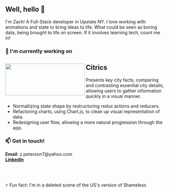 <h2> Well, hello 👋 </h2>
<p>I'm Zach! A Full-Stack developer in Upstate NY. I love working with animations and state to bring ideas to life. What could be seen as boring data, being brought to life on screen. If it involves learning tech, count me in!</p>

<h3>🔭 I'm currently working on</h3>
<div display='flex'>
  <img width="250" height="100" align='left' src="https://raw.githubusercontent.com/Lambda-School-Labs/citrics-fe-d/2389c1cf8ae0bc2210c5a206b853cafdd947ddeb/src/assets/Citrics%20Icon.svg" >
  <div>
    <h2 align='left'>Citrics</h2>
    <p>Presents key city facts, comparing and contrasting essential city details, allowing users to gather information
quickly in a visual manner.</p>
    <ul align='left'>
      <li>Normaliizing state shape by restructuring redux actions and reducers.</li>
      <li>Refactoring charts, using Chart.js, to clean up visual representation of data.</li>
      <li>Redesigning user flow, allowing a more natural progression through the app.</li>
    </ul>
  </div>
</div>

<h3>📫 Get in touch!</h3>
<div>
  <p>
  <strong>Email</strong>: z.peterson7@yahoo.com <br/> 
  <a href="https://www.linkedin.com/in/zacharytpeterson/" target="_blank"><strong>LinkedIn</strong></a>
  </p>
</div>
<br/><br/>
<p>⚡ Fun fact: I'm in a deleted scene of the US's version of Shameless</p>

<!--
**zachary-peterson/zachary-peterson** is a ✨ _special_ ✨ repository because its `README.md` (this file) appears on your GitHub profile.

Here are some ideas to get you started:

- 🔭 I’m currently working on ...
- 🌱 I’m currently learning ...
- 👯 I’m looking to collaborate on ...
- 🤔 I’m looking for help with ...
- 💬 Ask me about ...
- 📫 How to reach me: ...
- 😄 Pronouns: ...
- ⚡ Fun fact: ...
-->
